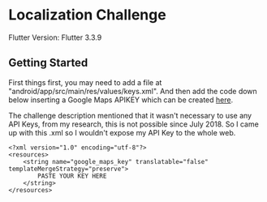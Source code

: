 # Localization Challenge

Flutter Version: Flutter 3.3.9

## Getting Started

First things first, you may need to add a file at "android/app/src/main/res/values/keys.xml". And then  add the code down below inserting a Google Maps APIKEY which can be created [here](https://mapsplatform.google.com/).

The challenge description mentioned that it wasn't necessary to use any API Keys, from my research, this is not possible since July 2018. So I came up with this .xml so I wouldn't expose my API Key to the whole web.

```
<?xml version="1.0" encoding="utf-8"?>
<resources>
    <string name="google_maps_key" translatable="false" templateMergeStrategy="preserve">
        PASTE YOUR KEY HERE
    </string>
</resources>
```
